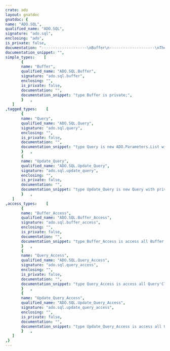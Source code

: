 ```yaml
---
crate: ado
layout: gnatdoc
gnatdoc: {
name: "ADO.SQL",
qualified_name: "ADO.SQL",
signature: "ado.sql",
enclosing: "ado",
is_private: false,
documentation: "--------------------\nBuffer\n--------------------\nThe <b>Buffer</b> type allows to build easily an SQL statement.",
documentation_snippet: "",
simple_types:    [
       {
       name: "Buffer",
       qualified_name: "ADO.SQL.Buffer",
       signature: "ado.sql.buffer",
       enclosing: "",
       is_private: false,
       documentation: "",
       documentation_snippet: "type Buffer is private;",
       }   ,
   ]
,tagged_types:    [
       {
       name: "Query",
       qualified_name: "ADO.SQL.Query",
       signature: "ado.sql.query",
       enclosing: "",
       is_private: false,
       documentation: "",
       documentation_snippet: "type Query is new ADO.Parameters.List with record\n   SQL    : Buffer;\n   Filter : Buffer;\n   Join   : Buffer;\nend record;",
       }   ,
       {
       name: "Update_Query",
       qualified_name: "ADO.SQL.Update_Query",
       signature: "ado.sql.update_query",
       enclosing: "",
       is_private: false,
       documentation: "",
       documentation_snippet: "type Update_Query is new Query with private;",
       }   ,
   ]
,access_types:    [
       {
       name: "Buffer_Access",
       qualified_name: "ADO.SQL.Buffer_Access",
       signature: "ado.sql.buffer_access",
       enclosing: "",
       is_private: false,
       documentation: "",
       documentation_snippet: "type Buffer_Access is access all Buffer;",
       }   ,
       {
       name: "Query_Access",
       qualified_name: "ADO.SQL.Query_Access",
       signature: "ado.sql.query_access",
       enclosing: "",
       is_private: false,
       documentation: "",
       documentation_snippet: "type Query_Access is access all Query'Class;",
       }   ,
       {
       name: "Update_Query_Access",
       qualified_name: "ADO.SQL.Update_Query_Access",
       signature: "ado.sql.update_query_access",
       enclosing: "",
       is_private: false,
       documentation: "",
       documentation_snippet: "type Update_Query_Access is access all Update_Query'Class;",
       }   ,
   ]
,}
---
```

